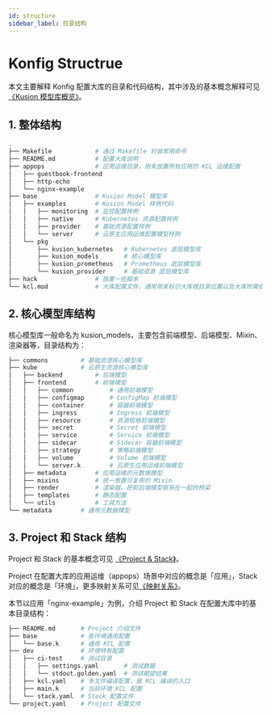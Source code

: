 ```yaml
---
id: structure
sidebar_label: 目录结构
---
```


# Konfig Structrue

本文主要解释 Konfig 配置大库的目录和代码结构，其中涉及的基本概念解释可见[《Kusion 模型库概览》](/docs/reference/model/overview)。

## 1. 整体结构

```bash
.
├── Makefile            # 通过 Makefile 封装常用命令
├── README.md           # 配置大库说明
├── appops              # 应用运维目录，用来放置所有应用的 KCL 运维配置
│   ├── guestbook-frontend
│   ├── http-echo
│   └── nginx-example
├── base                # Kusion Model 模型库
│   ├── examples        # Kusion Model 样例代码
│   │   ├── monitoring  # 监控配置样例
│   │   ├── native      # Kubernetes 资源配置样例
│   │   ├── provider    # 基础资源配置样例
│   │   └── server      # 云原生应用运维配置模型样例
│   └── pkg
│       ├── kusion_kubernetes   # Kubernetes 底层模型库
│       ├── kusion_models       # 核心模型库
│       ├── kusion_prometheus   # Prometheus 底层模型库
│       └── kusion_provider     # 基础资源 底层模型库
├── hack                # 放置一些脚本
└── kcl.mod             # 大库配置文件，通常用来标识大库根目录位置以及大库所需依赖
```

## 2. 核心模型库结构

核心模型库一般命名为 kusion_models，主要包含前端模型、后端模型、Mixin、渲染器等，目录结构为：

```bash
├── commons         # 基础资源核心模型库
├── kube            # 云原生资源核心模型库
│   ├── backend         # 后端模型
│   ├── frontend        # 前端模型
│   │   ├── common          # 通用前端模型
│   │   ├── configmap       # ConfigMap 前端模型
│   │   ├── container       # 容器前端模型
│   │   ├── ingress         # Ingress 前端模型
│   │   ├── resource        # 资源规格前端模型
│   │   ├── secret          # Secret 前端模型
│   │   ├── service         # Service 前端模型
│   │   ├── sidecar         # Sidecar 容器前端模型
│   │   ├── strategy        # 策略前端模型
│   │   ├── volume          # Volume 前端模型
│   │   └── server.k        # 云原生应用运维前端模型
│   ├── metadata        # 应用运维的元数据模型
│   ├── mixins          # 统一放置可复用的 Mixin
│   ├── render          # 渲染器，把前后端模型联系在一起的桥梁
│   ├── templates       # 静态配置
│   └── utils           # 工具方法
└── metadata        # 通用元数据模型
```

## 3. Project 和 Stack 结构

Project 和 Stack 的基本概念可见 [《Project & Stack》](/user_docs/concepts/project-stack.md)。

Project 在配置大库的应用运维（appops）场景中对应的概念是「应用」，Stack 对应的概念是「环境」，更多映射关系可见[《映射关系》](/user_docs/guides/organizing-projects-stacks/mapping.md)。

本节以应用「nginx-example」为例，介绍 Project 和 Stack 在配置大库中的基本目录结构：

```bash
├── README.md       # Project 介绍文件
├── base            # 各环境通用配置
│   └── base.k      # 通用 KCL 配置
├── dev             # 环境特有配置
│   ├── ci-test     # 测试目录
│   │   ├── settings.yaml       # 测试数据
│   │   └── stdout.golden.yaml  # 测试期望结果
│   ├── kcl.yaml    # 多文件编译配置，是 KCL 编译的入口
│   ├── main.k      # 当前环境 KCL 配置
│   └── stack.yaml  # Stack 配置文件
└── project.yaml    # Project 配置文件
```
